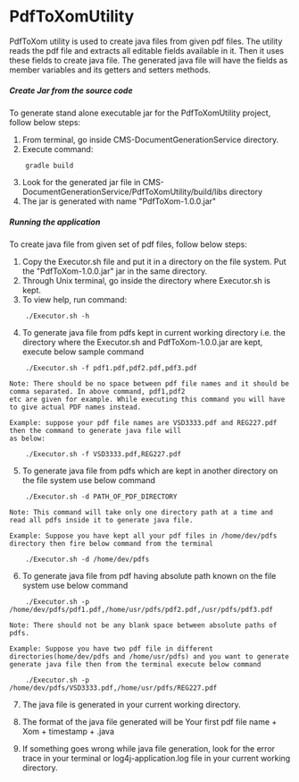 PdfToXomUtility
===============

PdfToXom utility is used to create java files from given pdf files.
The utility reads the pdf file and extracts all editable fields available in it.
Then it uses these fields to create java file. The generated java file will have
the fields as member variables and its getters and setters methods.


##### Create Jar from the source code

To generate stand alone executable jar for the PdfToXomUtility project, follow below steps:
1. From terminal, go inside CMS-DocumentGenerationService directory.
2. Execute command:
```
    gradle build
```
3. Look for the generated jar file in  CMS-DocumentGenerationService/PdfToXomUtility/build/libs directory
4. The jar is generated with name "PdfToXom-1.0.0.jar"


##### Running the application 

To create java file from given set of pdf files, follow below steps:
1. Copy the Executor.sh file and put it in a directory on the file system. Put the "PdfToXom-1.0.0.jar" jar in 
   the same directory.
2. Through Unix terminal, go inside the directory where Executor.sh is kept.
3. To view help, run command:
```
    ./Executor.sh -h
```
4. To generate java file from pdfs kept in current working directory i.e. the directory where the 
    Executor.sh and PdfToXom-1.0.0.jar are kept, execute below sample command
```
    ./Executor.sh -f pdf1.pdf,pdf2.pdf,pdf3.pdf 
```
    Note: There should be no space between pdf file names and it should be comma separated. In above command, pdf1,pdf2
    etc are given for example. While executing this command you will have to give actual PDF names instead.
   
    Example: suppose your pdf file names are VSD3333.pdf and REG227.pdf then the command to generate java file will
    as below:
```    
    ./Executor.sh -f VSD3333.pdf,REG227.pdf
```    
5. To generate java file from pdfs which are kept in another directory on the file system use below command
```
    ./Executor.sh -d PATH_OF_PDF_DIRECTORY
```
    Note: This command will take only one directory path at a time and read all pdfs inside it to generate java file.
    
    Example: Suppose you have kept all your pdf files in /home/dev/pdfs directory then fire below command from the terminal
```    
    ./Executor.sh -d /home/dev/pdfs
```    
6. To generate java file from pdf having absolute path known on the file system use below command
```
    ./Executor.sh -p /home/dev/pdfs/pdf1.pdf,/home/usr/pdfs/pdf2.pdf,/usr/pdfs/pdf3.pdf   
```
    Note: There should not be any blank space between absolute paths of pdfs.
    
    Example: Suppose you have two pdf file in different directories(home/dev/pdfs and /home/usr/pdfs) and you want to generate
    generate java file then from the terminal execute below command
```    
    ./Executor.sh -p /home/dev/pdfs/VSD3333.pdf,/home/usr/pdfs/REG227.pdf
```    
7. The java file is generated in your current working directory.  

8. The format of the java file generated will be 
    Your first pdf file name + Xom + timestamp + .java
  

9. If something goes wrong while java file generation, look for the error trace in your terminal or log4j-application.log 
   file in your current working directory.

